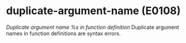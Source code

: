 # duplicate-argument-name (E0108)
*Duplicate argument name %s in function definition* Duplicate argument
names in function definitions are syntax errors.

